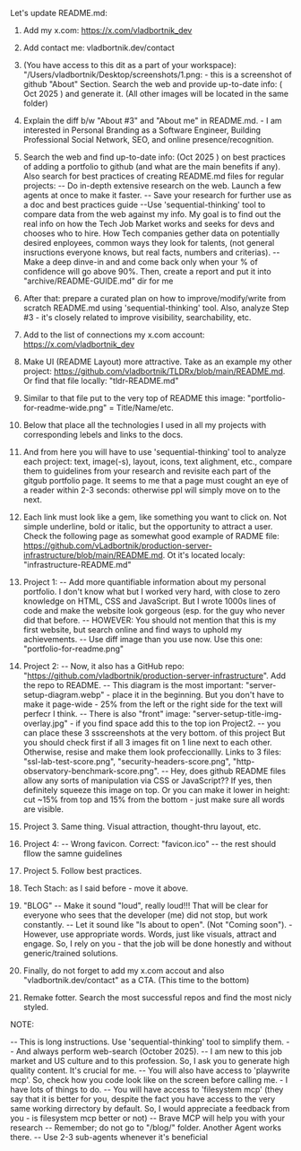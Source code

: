 Let's update README.md:

1. Add my x.com: https://x.com/vladbortnik_dev

2. Add contact me: vladbortnik.dev/contact

3. (You have access to this dit as a part of your workspace): "/Users/vladbortnik/Desktop/screenshots/1.png: - this is a screenshot of github "About" Section. Search the web and provide up-to-date info: ( Oct 2025 ) and generate it. (All other images will be located in the same folder)

4. Explain the diff b/w "About #3" and "About me" in README.md. - I am interested in Personal Branding as a Software Engineer, Building Professional Social Network, SEO, and online presence/recognition.

5. Search the web and find up-to-date info: (Oct 2025 ) on best practices of adding a portfolio to github (and what are the main benefits if any). Also search for best practices of creating README.md files for regular projects: 
  -- Do in-depth extensive research on the web. Launch a few agents at once to make it faster. 
  -- Save your research for further use as a doc and best practices guide
  --Use 'sequential-thinking' tool to compare data from the web against my info. My goal is to find out the real info on how the Tech Job Market works and seeks for devs and chooses who to hire. How Tech companies gether data on potentially desired enployees, common ways they look for talents, (not general insructions everyone knows, but real facts, numbers and criterias). 
  -- Make a deep dinve-in and and come back only when your % of confidence will go above 90%. Then, create a report and put it into "archive/README-GUIDE.md" dir for me

6. After that: prepare a curated plan on how to improve/modify/write from scratch README.md using 'sequential-thinking' tool. Also, analyze Step #3 - it's closely related to improve visibility, searchability, etc.

7. Add to the list of connections my x.com account: https://x.com/vladbortnik_dev

8. Make UI (README Layout) more attractive. Take as an example my other project: https://github.com/vladbortnik/TLDRx/blob/main/README.md. Or find that file locally: "tldr-README.md"

9. Similar to that file put to the very top of README this image: "portfolio-for-readme-wide.png" = Title/Name/etc. 

10. Below that place all the technologies I used in all my projects with corresponding lebels and links to the docs.

11. And from here you will have to use 'sequential-thinking' tool to analyze each project: text, image(-s), layout, icons, text alighment, etc., compare them to guidelines from your research and revisite each part of the gitgub portfolio page. It seems to me that a page must cought an eye of a reader within 2-3 seconds: otherwise ppl will simply move on to the next.

12. Each link must look like a gem, like something you want to click on. Not simple underline, bold or italic, but the opportunity to attract a user. Check the following page as somewhat good example of RADME file: https://github.com/vLadbortnik/production-server-infrastructure/blob/main/README.md. Ot it's located localy: "infrastructure-README.md"

13. Project 1: -- Add more quantifiable information about my personal portfolio. I don't know what but I worked very hard, with close to zero knowledge on HTML, CSS and JavaScript. But I wrote 1000s lines of code and make the website look gorgeous (esp. for the guy who never did that before. -- HOWEVER: You should not mention that this is my first website, but search online and find ways to uphold my achievements. -- Use diff image than you use now. Use this one: "portfolio-for-readme.png"

14. Project 2: 
  -- Now, it also has a GitHub repo: "https://github.com/vladbortnik/production-server-infrastructure". Add the repo to README. 
  -- This diagram is the most important: "server-setup-diagram.webp" - place it in the beginning. But you don't have to make it page-wide - 25% from the left or the right side for the text will perfecr I think. 
  -- There is also "front" image: "server-setup-title-img-overlay.jpg" -  if you find space add this to the top ion Project2.
  -- you can place these 3 ssscreenshots at the very bottom. of this project But you should check first if all 3 images fit on 1 line next to each other. Otherwise, resise and make them look profeccionallly. Links to 3 files: "ssl-lab-test-score.png", "security-headers-score.png", "http-observatory-benchmark-score.png".
  -- Hey, does github README files allow any sorts of manipulation via CSS or JavaScript?? If yes, then definitely squeeze this image on top. Or you can make it lower in height: cut ~15% from top and 15% from the bottom - just make sure all words are visible.

15. Project 3. Same thing. Visual attraction, thought-thru layout, etc.

16. Project 4: -- Wrong favicon. Correct: "favicon.ico" -- the rest should fllow the samne guidelines

17. Project 5. Follow best practices.

18. Tech Stach: as I said before - move it above.

19. "BLOG" -- Make it sound "loud", really loud!!! That will be clear for everyone who sees that the developer (me) did not stop, but work constantly. -- Let it sound like "Is about to open". (Not "Coming soon"). - However, use appropriate words. Words, just like visuals, attract and engage. So, I rely on you - that the job will be done honestly and without generic/trained solutions.

20. Finally, do not forget to add my x.com accout and also "vladbortnik.dev/contact" as a CTA. (This time to the bottom)

21. Remake fotter. Search the most successful repos and find the most nicly styled. 


NOTE:

  -- This is long instructions. Use 'sequential-thinking' tool to simplify them. 
  -- And always perform web-search (October 2025).
  -- I am new to this job market and US culture and to this profession. So, I ask you to generate high quality content. It's crucial for me.
  -- You will also have access to 'playwrite mcp'. So, check how you code look like on the screen before calling me. - I have lots of things to do.
  -- You will have access to 'filesystem mcp' (they say that it is better for you, despite the fact you have access to the very same working dirrectory by default. So, I would appreciate a feedback from you - is filesystem mcp better or not)
  -- Brave MCP will help you with your research
  -- Remember; do not go to "/blog/" folder. Another Agent works there.
  -- Use 2-3 sub-agents whenever it's beneficial



